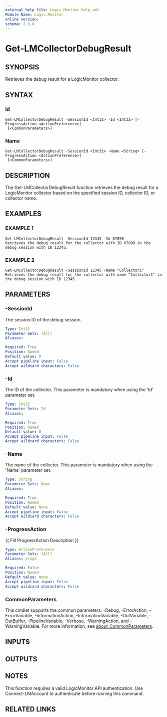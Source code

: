 ```yaml
---
external help file: Logic.Monitor-help.xml
Module Name: Logic.Monitor
online version:
schema: 2.0.0
---
```


# Get-LMCollectorDebugResult

## SYNOPSIS
Retrieves the debug result for a LogicMonitor collector.

## SYNTAX

### Id
```
Get-LMCollectorDebugResult -SessionId <Int32> -Id <Int32> [-ProgressAction <ActionPreference>]
 [<CommonParameters>]
```

### Name
```
Get-LMCollectorDebugResult -SessionId <Int32> -Name <String> [-ProgressAction <ActionPreference>]
 [<CommonParameters>]
```

## DESCRIPTION
The Get-LMCollectorDebugResult function retrieves the debug result for a LogicMonitor collector based on the specified session ID, collector ID, or collector name.

## EXAMPLES

### EXAMPLE 1
```
Get-LMCollectorDebugResult -SessionId 12345 -Id 67890
Retrieves the debug result for the collector with ID 67890 in the debug session with ID 12345.
```

### EXAMPLE 2
```
Get-LMCollectorDebugResult -SessionId 12345 -Name "Collector1"
Retrieves the debug result for the collector with name "Collector1" in the debug session with ID 12345.
```

## PARAMETERS

### -SessionId
The session ID of the debug session.

```yaml
Type: Int32
Parameter Sets: (All)
Aliases:

Required: True
Position: Named
Default value: 0
Accept pipeline input: False
Accept wildcard characters: False
```

### -Id
The ID of the collector.
This parameter is mandatory when using the 'Id' parameter set.

```yaml
Type: Int32
Parameter Sets: Id
Aliases:

Required: True
Position: Named
Default value: 0
Accept pipeline input: False
Accept wildcard characters: False
```

### -Name
The name of the collector.
This parameter is mandatory when using the 'Name' parameter set.

```yaml
Type: String
Parameter Sets: Name
Aliases:

Required: True
Position: Named
Default value: None
Accept pipeline input: False
Accept wildcard characters: False
```

### -ProgressAction
{{ Fill ProgressAction Description }}

```yaml
Type: ActionPreference
Parameter Sets: (All)
Aliases: proga

Required: False
Position: Named
Default value: None
Accept pipeline input: False
Accept wildcard characters: False
```

### CommonParameters
This cmdlet supports the common parameters: -Debug, -ErrorAction, -ErrorVariable, -InformationAction, -InformationVariable, -OutVariable, -OutBuffer, -PipelineVariable, -Verbose, -WarningAction, and -WarningVariable. For more information, see [about_CommonParameters](http://go.microsoft.com/fwlink/?LinkID=113216).

## INPUTS

## OUTPUTS

## NOTES
This function requires a valid LogicMonitor API authentication.
Use Connect-LMAccount to authenticate before running this command.

## RELATED LINKS
